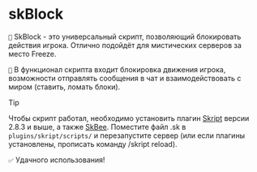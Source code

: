 # skBlock

`📝` SkBlock - это универсальный скрипт, позволяющий блокировать действия игрока. Отлично подойдёт для мистических серверов за место Freeze.

`🍵` В функционал скрипта входит блокировка движения игрока, возможности отправлять сообщения в чат и взаимодействовать с миром (ставить, ломать блоки).

> [!TIP]
> Чтобы скрипт работал, необходимо установить плагин [Skript](https://github.com/SkriptLang/Skript/releases) версии 2.8.3 и выше, а также [SkBee](https://www.spigotmc.org/resources/skbee-skript-addon.75839/). Поместите файл .sk в `plugins/skript/scripts/` и перезапустите сервер (или если плагины установлены, прописать команду /skript reload).

`✅` Удачного использования!
